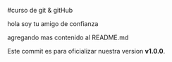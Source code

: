 #curso de git & gitHub

hola soy tu amigo de confianza

agregando mas contenido al README.md

Este commit es para oficializar nuestra version **v1.0.0**.
